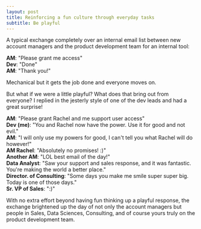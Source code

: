 ```yaml
---
layout: post
title: Reinforcing a fun culture through everyday tasks
subtitle: Be playful
---
```


A typical exchange completely over an internal email list between new account managers and the product development team for an internal tool:

**AM**: "Please grant me access"  
**Dev**: "Done"  
**AM**: "Thank you!"  

Mechanical but it gets the job done and everyone moves on.

But what if we were a little playful? What does that bring out from everyone? I replied in the jesterly style of one of the dev leads and had a great surprise!

**AM**: "Please grant Rachel and me support user access"  
**Dev (me)**: "You and Rachel now have the power. Use it for good and not evil."  
**AM**: "I will only use my powers for good, I can't tell you what Rachel will do however!"  
**AM Rachel**: "Absolutely no promises! :)"  
**Another AM**: "LOL best email of the day!"  
**Data Analyst**: "Saw your support and sales response, and it was fantastic. You're making the world a better place."  
**Director. of Consulting**: "Some days you make me smile super super big. Today is one of those days."  
**Sr. VP of Sales**: ":)"

With no extra effort beyond having fun thinking up a playful response, the exchange brightened up the day of not only the account managers but people in Sales, Data Sciences, Consulting, and of course yours truly on the product development team.
